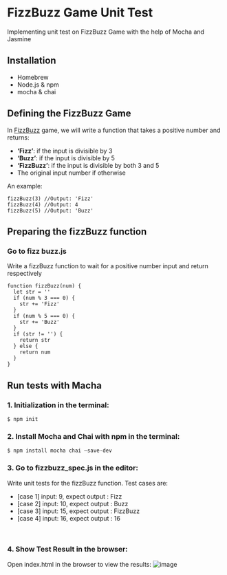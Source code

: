 # FizzBuzz Game Unit Test
Implementing unit test on FizzBuzz Game with the help of Mocha and Jasmine

## Installation
* Homebrew
* Node.js & npm
* mocha & chai


## Defining the FizzBuzz Game
In [FizzBuzz](https://en.wikipedia.org/wiki/Fizz_buzz) game, we will write a function that takes a positive number and returns:
* **‘Fizz’**: if the input is divisible by 3
* **‘Buzz’**: if the input is divisible by 5
* **‘FizzBuzz’**: if the input is divisible by both 3 and 5
* The original input number if otherwise

An example: 
```
fizzBuzz(3) //Output: 'Fizz'
fizzBuzz(4) //Output: 4
fizzBuzz(5) //Output: 'Buzz'
```


## Preparing the fizzBuzz function
### Go to fizz buzz.js
Write a fizzBuzz function to wait for a positive number input and return respectively
```
function fizzBuzz(num) {
  let str = ''
  if (num % 3 === 0) {
    str += 'Fizz'
  }
  if (num % 5 === 0) {
    str += 'Buzz'
  }
  if (str != '') {
    return str
  } else {
    return num
  }
}
```

## Run tests with Macha
### 1. Initialization in the terminal: 
 `$ npm init`
<br/>

### 2. Install Mocha and Chai with npm in the terminal:
 `$ npm install mocha chai —save-dev`
<br/>

### 3. Go to fizzbuzz_spec.js in the editor:
Write unit tests for the fizzBuzz function. Test cases are: 

* [case 1] input: 9, expect output : Fizz <br/>
* [case 2] input: 10, expect output : Buzz <br/>
* [case 3] input: 15, expect output : FizzBuzz <br/>
* [case 4] input: 16, expect output : 16 <br/>
<br/>

### 4. Show Test Result in the browser:
Open index.html in the browser to view the results:
![image](https://drive.google.com/uc?export=view&id=10EoChPkCs72hhBfzKJqbkw5B2zqPkv_y)